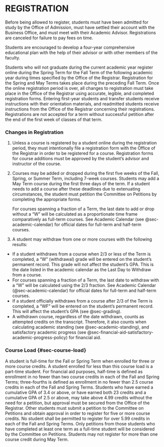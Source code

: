 # REGISTRATION


Before being allowed to register, students must have been admitted for study by the Office of Admission, must have settled their account with the Business Office, and must meet with their Academic Advisor. Registrations are canceled for failure to pay fees on time. 

Students are encouraged to develop a four-year comprehensive educational plan with the help of their advisor or with other members of the faculty. 

Students who will not graduate during the current academic year register online during the Spring Term for the Fall Term of the following academic year during times specified by the Office of the Registrar. Registration for the Spring and May Terms takes place during the preceding Fall Term. Once the online registration period is over, all changes to registration must take place in the Office of the Registrar using accurate, legible, and completed registration forms. Entering first-year students and transfer students receive instructions with their orientation materials, and readmitted students receive instructions from the Office of the Registrar concerning their registrations. Registrations are not accepted for a term without successful petition after the end of the first week of classes of that term. 

### Changes in Registration 
1. Unless a course is registered by a student online during the registration period, they must intentionally file a registration form with the Office of the Registrar in order to be registered for a course.  Registration forms for course additions must be approved by the student’s advisor and instructor of the course. 
2. Courses may be added or dropped during the first five weeks of the Fall, Spring, or Summer Term, including 7-week courses. Students may add a May Term course during the first three days of the term. If a student needs to add a course after these deadlines due to extenuating circumstances, the student must petition the Committee on Petitions by completing the appropriate forms.

    For courses spanning a fraction of a Term, the last date to add or drop without a “W” will be calculated as a proportionate time frame comparatively as full-term courses.  See Academic Calendar (see @sec-academic-calendar) for official dates for full-term and half-term courses.

3. A student may withdraw from one or more courses with the following results: 
  - If a student withdraws from a course when 2/3 or less of the Term is completed, a “W” (withdrawal) grade will be entered on the student’s permanent record. This grade will not affect the student’s GPA. This is the date listed in the academic calendar as the Last Day to Withdraw from a course.
  - For courses spanning a fraction of a Term, the last date to withdraw with a “W” will be calculated using the 2/3 fraction.  See Academic Calendar (@sec-academic-calendar) for official dates for full-term and half-term courses.
  - If a student officially withdraws from a course after 2/3 of the Term is completed, a “WF” will be entered on the student’s permanent record. This will affect the student’s GPA (see @sec-grading).
  - A withdrawn course, regardless of the date withdrawn, counts as attempted credits on the transcript. Therefore, it also counts when calculating academic standing (see @sec-academic-standing), and satisfactory academic progress (see @sec-financial-aid-satisfactory-academic-progress-policy) for financial aid.

### Course Load {#sec-course-load}

A student is full-time for the Fall or Spring Term when enrolled for three or more course credits. A student enrolled for less than this course load is a part-time student. For financial aid purposes, half-time is defined as enrollment in no fewer than two course credits in each of the Fall and Spring Terms; three-fourths is defined as enrollment in no fewer than 2.5 course credits in each of the Fall and Spring Terms. Students who have earned a cumulative GPA of 3.4 or above, or have earned both 23 credits and a cumulative GPA of 2.5 or above, may take above 4.99 credits without the need for a petition, but approval must be secured from the Office of the Registrar. Other students must submit a petition to the Committee on Petitions and obtain approval in order to register for five or more course credits. No student shall be permitted to register for over 5.99 credits in each of the Fall and Spring Terms. Only petitions from those students who have completed at least one term as a full-time student will be considered by the Committee on Petitions.  Students may not register for more than one course credit during May Term.

